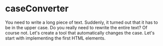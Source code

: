 # caseConverter
You need to write a long piece of text. Suddenly, it turned out that it has to be in the upper case. Do you really need to rewrite the entire text? Of course not. Let's create a tool that automatically changes the case. Let's start with implementing the first HTML elements.
